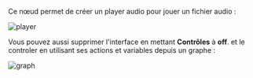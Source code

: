 Ce nœud permet de créer un player audio pour jouer un fichier audio :

![player](/images/audioPlayer/player.png)

Vous pouvez aussi supprimer l'interface en mettant **Contrôles** à **off**. et le controler en utilisant ses actions et variables depuis un graphe :

![graph](/images/audioPlayer/graph-fr.png)
